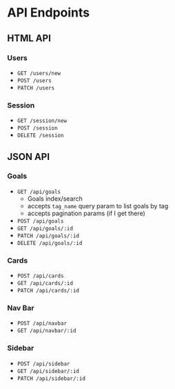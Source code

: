 # API Endpoints

## HTML API

### Users

- `GET /users/new`
- `POST /users`
- `PATCH /users`

### Session

- `GET /session/new`
- `POST /session`
- `DELETE /session`

## JSON API

### Goals

- `GET /api/goals`
  - Goals index/search
  - accepts `tag_name` query param to list goals by tag
  - accepts pagination params (if I get there)
- `POST /api/goals`
- `GET /api/goals/:id`
- `PATCH /api/goals/:id`
- `DELETE /api/goals/:id`

### Cards

- `POST /api/cards`
- `GET /api/cards/:id`
- `PATCH /api/cards/:id`

### Nav Bar

- `POST /api/navbar`
- `GET /api/navbar/:id`

### Sidebar

- `POST /api/sidebar`
- `GET /api/sidebar/:id`
- `PATCH /api/sidebar/:id`
